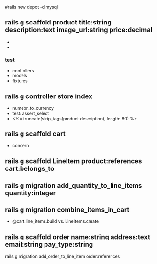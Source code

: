 #rails new depot -d mysql

## rails g scaffold product title:string description:text image_url:string price:decimal

- <body class='<%= controller.controller_name %>'> 
- <tr class="<%= cycle('list_line_odd', 'list_line_even') %>">

### test

- controllers
- models
- fixtures

## rails g controller store index

- numebr_to_currency
- test: assert_select
- <%= truncate(strip_tags(product.description), length: 80) %> 

## rails g scaffold cart

- concern

## rails g scaffold LineItem product:references cart:belongs_to

## rails g migration add_quantity_to_line_items quantity:integer

## rails g migration combine_items_in_cart

- @cart.line_items.build  vs.  LineItems.create

## rails g scaffold order name:string address:text email:string pay_type:string
rails g migration add_order_to_line_item order:references
